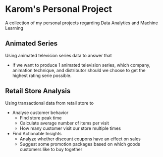 # Karom's Personal Project
A collection of my personal projects regarding Data Analytics and Machine Learning

## Animated Series
Using animated television series data to answer that
<ul> 
<li>
  If we want to produce 1 animated television series, which company, animation technique, and distributor should we choose to get the highest rating serie possible.
</li>
</ul>

## Retail Store Analysis
Using transactional data from retail store to
<ul>
  <li>
    Analyse customer behavior
    <ul>
      <li>
        Find store peak time 
      </li>
      <li>
        Calculate average number of items per visit
      </li>
      <li>
        How many customer visit our store multiple times 
      </li>
    </ul>
  </li>
  <li>
    Find Actionable Insights
    <ul>
    <li>
      Analyze whether discount coupons have an effect on sales
    </li>
    <li>
      Suggest some promotion packages based on which goods customers like to buy together
    </li>
    </ul>
  </li>
</ul>
